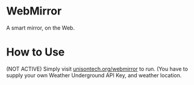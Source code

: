 # WebMirror
A smart mirror, on the Web.

# How to Use
(NOT ACTIVE) 
Simply visit <a href="http://unisontech.org/webmirror">unisontech.org/webmirror</a> to run. (You have to supply your own Weather Underground API Key, and weather location.
